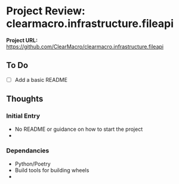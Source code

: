 # Project Review: clearmacro.infrastructure.fileapi
**Project URL:** https://github.com/ClearMacro/clearmacro.infrastructure.fileapi

## To Do

- [ ] Add a basic README


## Thoughts

### Initial Entry

- No README or guidance on how to start the project
- 

### Dependancies
- Python/Poetry
- Build tools for building wheels
- 